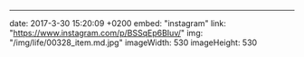 ---
date: 2017-3-30 15:20:09 +0200
embed: "instagram"
link: "https://www.instagram.com/p/BSSqEp6BIuv/"
img: "/img/life/00328_item.md.jpg"
imageWidth: 530
imageHeight: 530
